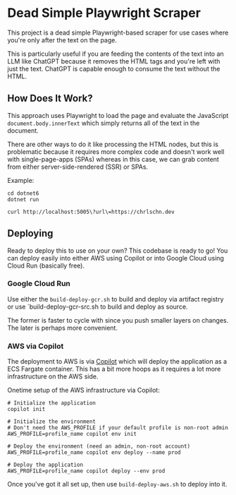# Dead Simple Playwright Scraper

This project is a dead simple Playwright-based scraper for use cases where you're only after the text on the page.

This is particularly useful if you are feeding the contents of the text into an LLM like ChatGPT because it removes the HTML tags and you're left with just the text.  ChatGPT is capable enough to consume the text without the HTML.

## How Does It Work?

This approach uses Playwright to load the page and evaluate the JavaScript `document.body.innerText` which simply returns all of the text in the document.

There are other ways to do it like processing the HTML nodes, but this is problematic because it requires more complex code and doesn't work well with single-page-apps (SPAs) whereas in this case, we can grab content from either server-side-rendered (SSR) or SPAs.

Example:

```
cd dotnet6
dotnet run

curl http://localhost:5005\?url\=https://chrlschn.dev
```

## Deploying

Ready to deploy this to use on your own?  This codebase is ready to go!  You can deploy easily into either AWS using Copilot or into Google Cloud using Cloud Run (basically free).

### Google Cloud Run

Use either the `build-deploy-gcr.sh` to build and deploy via artifact registry or use `build-deploy-gcr-src.sh to build and deploy as source.

The former is faster to cycle with since you push smaller layers on changes.  The later is perhaps more convenient.

### AWS via Copilot

The deployment to AWS is via [Copilot](https://aws.github.io/copilot-cli/) which will deploy the application as a ECS Fargate container.  This has a bit more hoops as it requires a lot more infrastructure on the AWS side.

Onetime setup of the AWS infrastructure via Copilot:

```shell
# Initialize the application
copilot init

# Initialize the environment
# Don't need the AWS_PROFILE if your default profile is non-root admin
AWS_PROFILE=profile_name copilot env init

# Deploy the environment (need an admin, non-root account)
AWS_PROFILE=profile_name copilot env deploy --name prod

# Deploy the application
AWS_PROFILE=profile_name copilot deploy --env prod
```

Once you've got it all set up, then use `build-deploy-aws.sh` to deploy into it.